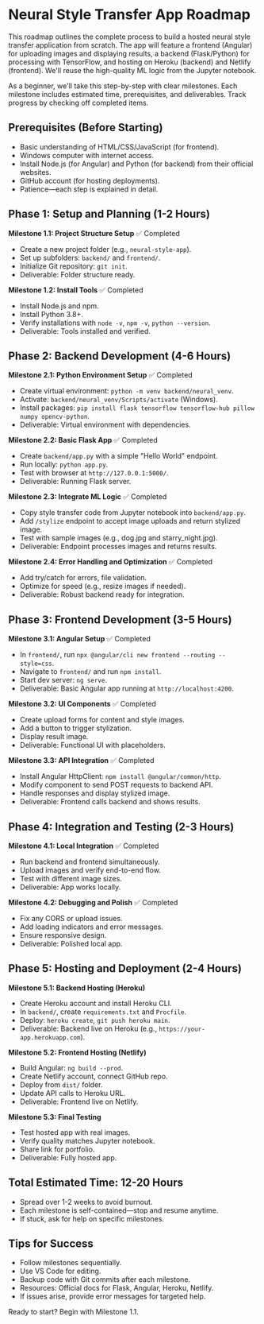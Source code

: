 # Neural Style Transfer App Roadmap

This roadmap outlines the complete process to build a hosted neural style transfer application from scratch. The app will feature a frontend (Angular) for uploading images and displaying results, a backend (Flask/Python) for processing with TensorFlow, and hosting on Heroku (backend) and Netlify (frontend). We'll reuse the high-quality ML logic from the Jupyter notebook.

As a beginner, we'll take this step-by-step with clear milestones. Each milestone includes estimated time, prerequisites, and deliverables. Track progress by checking off completed items.

## Prerequisites (Before Starting)
- Basic understanding of HTML/CSS/JavaScript (for frontend).
- Windows computer with internet access.
- Install Node.js (for Angular) and Python (for backend) from their official websites.
- GitHub account (for hosting deployments).
- Patience—each step is explained in detail.

## Phase 1: Setup and Planning (1-2 Hours)
**Milestone 1.1: Project Structure Setup** ✅ Completed
- Create a new project folder (e.g., `neural-style-app`).
- Set up subfolders: `backend/` and `frontend/`.
- Initialize Git repository: `git init`.
- Deliverable: Folder structure ready.

**Milestone 1.2: Install Tools** ✅ Completed
- Install Node.js and npm.
- Install Python 3.8+.
- Verify installations with `node -v`, `npm -v`, `python --version`.
- Deliverable: Tools installed and verified.

## Phase 2: Backend Development (4-6 Hours)
**Milestone 2.1: Python Environment Setup** ✅ Completed
- Create virtual environment: `python -m venv backend/neural_venv`.
- Activate: `backend/neural_venv/Scripts/activate` (Windows).
- Install packages: `pip install flask tensorflow tensorflow-hub pillow numpy opencv-python`.
- Deliverable: Virtual environment with dependencies.

**Milestone 2.2: Basic Flask App** ✅ Completed
- Create `backend/app.py` with a simple "Hello World" endpoint.
- Run locally: `python app.py`.
- Test with browser at `http://127.0.0.1:5000/`.
- Deliverable: Running Flask server.

**Milestone 2.3: Integrate ML Logic** ✅ Completed
- Copy style transfer code from Jupyter notebook into `backend/app.py`.
- Add `/stylize` endpoint to accept image uploads and return stylized image.
- Test with sample images (e.g., dog.jpg and starry_night.jpg).
- Deliverable: Endpoint processes images and returns results.

**Milestone 2.4: Error Handling and Optimization** ✅ Completed
- Add try/catch for errors, file validation.
- Optimize for speed (e.g., resize images if needed).
- Deliverable: Robust backend ready for integration.

## Phase 3: Frontend Development (3-5 Hours)
**Milestone 3.1: Angular Setup** ✅ Completed
- In `frontend/`, run `npx @angular/cli new frontend --routing --style=css`.
- Navigate to `frontend/` and run `npm install`.
- Start dev server: `ng serve`.
- Deliverable: Basic Angular app running at `http://localhost:4200`.

**Milestone 3.2: UI Components** ✅ Completed
- Create upload forms for content and style images.
- Add a button to trigger stylization.
- Display result image.
- Deliverable: Functional UI with placeholders.

**Milestone 3.3: API Integration** ✅ Completed
- Install Angular HttpClient: `npm install @angular/common/http`.
- Modify component to send POST requests to backend API.
- Handle responses and display stylized image.
- Deliverable: Frontend calls backend and shows results.

## Phase 4: Integration and Testing (2-3 Hours)
**Milestone 4.1: Local Integration** ✅ Completed
- Run backend and frontend simultaneously.
- Upload images and verify end-to-end flow.
- Test with different image sizes.
- Deliverable: App works locally.

**Milestone 4.2: Debugging and Polish** ✅ Completed
- Fix any CORS or upload issues.
- Add loading indicators and error messages.
- Ensure responsive design.
- Deliverable: Polished local app.

## Phase 5: Hosting and Deployment (2-4 Hours)
**Milestone 5.1: Backend Hosting (Heroku)**
- Create Heroku account and install Heroku CLI.
- In `backend/`, create `requirements.txt` and `Procfile`.
- Deploy: `heroku create`, `git push heroku main`.
- Deliverable: Backend live on Heroku (e.g., `https://your-app.herokuapp.com`).

**Milestone 5.2: Frontend Hosting (Netlify)**
- Build Angular: `ng build --prod`.
- Create Netlify account, connect GitHub repo.
- Deploy from `dist/` folder.
- Update API calls to Heroku URL.
- Deliverable: Frontend live on Netlify.

**Milestone 5.3: Final Testing**
- Test hosted app with real images.
- Verify quality matches Jupyter notebook.
- Share link for portfolio.
- Deliverable: Fully hosted app.

## Total Estimated Time: 12-20 Hours
- Spread over 1-2 weeks to avoid burnout.
- Each milestone is self-contained—stop and resume anytime.
- If stuck, ask for help on specific milestones.

## Tips for Success
- Follow milestones sequentially.
- Use VS Code for editing.
- Backup code with Git commits after each milestone.
- Resources: Official docs for Flask, Angular, Heroku, Netlify.
- If issues arise, provide error messages for targeted help.

Ready to start? Begin with Milestone 1.1.